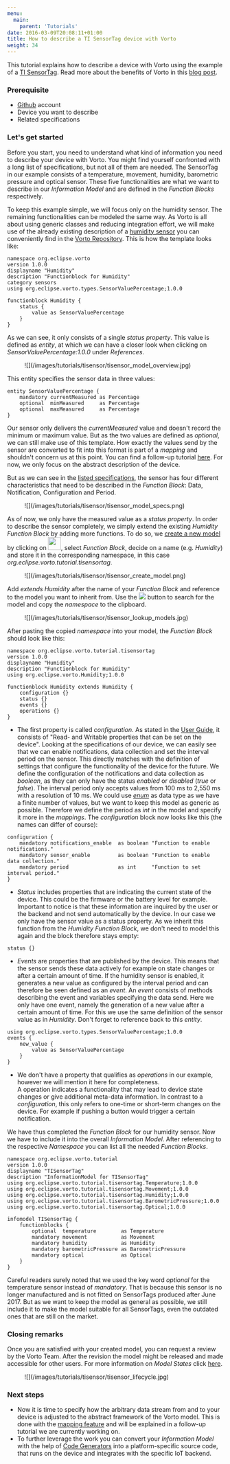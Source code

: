 ```yaml
---
menu:
  main:
    parent: 'Tutorials'
date: 2016-03-09T20:08:11+01:00
title: How to describe a TI SensorTag device with Vorto
weight: 34
---
```

This tutorial explains how to describe a device with Vorto using the example of a [TI SensorTag](http://www.ti.com/tool/TIDC-CC2650STK-SENSORTAG).
Read more about the benefits of Vorto in this [blog post](https://blog.bosch-si.com/developer/avoid-tight-coupling-of-devices-in-iot-solutions/).

### Prerequisite
* [Github](https://github.com/) account
* Device you want to describe
* Related specifications


### Let's get started

Before you start, you need to understand what kind of information you need to describe your device with Vorto. You might find yourself confronted with a long list of specifications, but not all of them are needed.
The SensorTag in our example consists of a temperature, movement, humidity, barometric pressure and optical sensor. These five functionalities are what we want to describe in our *Information Model* and are defined in the *Function Blocks* respectively. 

To keep this example simple, we will focus only on the humidity sensor. The remaining functionalities can be modeled the same way.
As Vorto is all about using generic classes and reducing integration effort, we will make use of the already existing description of a [humidity sensor](http://vorto.eclipse.org/#/details/org.eclipse.vorto:Humidity:1.0.0?s=humid) you can conveniently find in the [Vorto Repository](http://vorto.eclipse.org/). 
This is how the template looks like:
```
namespace org.eclipse.vorto
version 1.0.0
displayname "Humidity"
description "Functionblock for Humidity"
category sensors
using org.eclipse.vorto.types.SensorValuePercentage;1.0.0

functionblock Humidity {
    status {
        value as SensorValuePercentage
    }
}
```
As we can see, it only consists of a single *status property*. This value is defined as *entity*, at which we can have a closer look when clicking on *SensorValuePercentage:1.0.0* under *References*.
<figure class="screenshot">
![](/images/tutorials/tisensor/tisensor_model_overview.jpg)
</figure>

This entity specifies the sensor data in three values:
```
entity SensorValuePercentage {
    mandatory currentMeasured as Percentage
    optional  minMeasured     as Percentage
    optional  maxMeasured     as Percentage
}
```
Our sensor only delivers the *currentMeasured* value and doesn't record the minimum or maximum value. But as the two values are defined as *optional*, we can still make use of this template. 
How exactly the values send by the sensor are converted to fit into this format is part of a *mapping* and shouldn't concern us at this point. You can find a follow-up tutorial [here](https://github.com/eclipse/vorto/blob/development/mapping-engine/Readme.md).
For now, we only focus on the abstract description of the device.

But as we can see in the [listed specifications](http://processors.wiki.ti.com/index.php/CC2650_SensorTag_User's_Guide#Humidity_Sensor), the sensor has four different characteristics that need to be described in the *Function Block*: Data, Notification, Configuration and Period. 
<figure class="screenshot">
![](/images/tutorials/tisensor/tisensor_model_specs.png)
</figure>

As of now, we only have the measured value as a *status property*. In order to describe the sensor completely, we simply extend the existing *Humidity Function Block* by adding more functions. To do so, we [create a new model](https://www.eclipse.org/vorto/userguide/create_model/) by clicking on <img height="30" src="/images/tutorials/tisensor/tisensor_create_model_button.png"/>, select *Function Block*, decide on a name (e.g. *Humidity*) and store it in the corresponding namespace, in this case *org.eclipse.vorto.tutorial.tisensortag*. 
<figure class="screenshot">
![](/images/tutorials/tisensor/tisensor_create_model.png)
</figure>


Add *extends Humidity* after the name of your *Function Block* and reference to the model you want to inherit from. Use the ![](/images/tutorials/tisensor/tisensor_lookup_button.png) button to search for the model and copy the *namespace* to the clipboard.
<figure class="screenshot">
![](/images/tutorials/tisensor/tisensor_lookup_models.jpg)
</figure>



After pasting the copied *namespace* into your model, the *Function Block* should look like this: 
```
namespace org.eclipse.vorto.tutorial.tisensortag
version 1.0.0
displayname "Humidity"
description "Functionblock for Humidity"
using org.eclipse.vorto.Humidity;1.0.0

functionblock Humidity extends Humidity {
    configuration {}
    status {}
    events {}
    operations {}
}
```
* The first property is called *configuration*. As stated in the [User Guide](https://www.eclipse.org/vorto/userguide/quickhelp_dsl/), it consists of "Read- and Writable properties that can be set on the device". Looking at the specifications of our device, we can easily see that we can enable notifications, data collection and set the interval period on the sensor. This directly matches with the definition of settings that configure the functionality of the device for the future.
We define the configuration of the notifications and data collection as *boolean*, as they can only have the status *enabled* or *disabled* (*true* or *false*). The interval period only accepts values from 100 ms to 2,550 ms with a resolution of 10 ms. We could use [*enum*](https://www.eclipse.org/vorto/userguide/quickhelp_dsl/) as data type as we have a finite number of values, but we want to keep this model as generic as possible. Therefore we define the period as *int* in the model and specify it more in the *mappings*.
The *configuration* block now looks like this (the names can differ of course):

```
configuration {
    mandatory notifications_enable  as boolean "Function to enable notifications."
    mandatory sensor_enable         as boolean "Function to enable data collection."
    mandatory period                as int     "Function to set interval period."
}
```
* *Status* includes properties that are indicating the current state of the device. This could be the firmware or the battery level for example. Important to notice is that these information are inquired by the user or the backend and not send automatically by the device. In our case we only have the sensor value as a status property. As we inherit this function from the *Humidity Function Block*, we don't need to model this again and the block therefore stays empty:

```
status {}
```

* *Events* are properties that are published by the device. This means that the sensor sends these data actively for example on state changes or after a certain amount of time. If the humidity sensor is enabled, it generates a new value as configured by the interval period and can therefore be seen defined as an *event*. An *event* consists of methods describing the event and variables specifying the data send.
Here we only have one event, namely the generation of a new value after a certain amount of time. For this we use the same definition of the sensor value as in *Humidity*. Don't forget to reference back to this *entity*.

```
using org.eclipse.vorto.types.SensorValuePercentage;1.0.0
events {
    new_value {
        value as SensorValuePercentage
    }
}
```

* We don't have a property that qualifies as *operations* in our example, however we will mention it here for completeness.  
A operation indicates a functionality that may lead to device state changes or give additional meta-data information. In contrast to a *configuration*, this only refers to one-time or short-term changes on the device. For example if pushing a button would trigger a certain notification. 

We have thus completed the *Function Block* for our humidity sensor. Now we have to include it into the overall *Information Model*. 
After referencing to the respective *Namespace* you can list all the needed *Function Blocks*.
```
namespace org.eclipse.vorto.tutorial
version 1.0.0
displayname "TISensorTag"
description "InformationModel for TISensorTag"
using org.eclipse.vorto.tutorial.tisensortag.Temperature;1.0.0
using org.eclipse.vorto.tutorial.tisensortag.Movement;1.0.0
using org.eclipse.vorto.tutorial.tisensortag.Humidity;1.0.0
using org.eclipse.vorto.tutorial.tisensortag.BarometricPressure;1.0.0
using org.eclipse.vorto.tutorial.tisensortag.Optical;1.0.0

infomodel TISensorTag {
    functionblocks {
        optional  temperature        as Temperature
        mandatory movement           as Movement
        mandatory humidity           as Humidity
        mandatory barometricPressure as BarometricPressure
        mandatory optical            as Optical
    }
}
```
Careful readers surely noted that we used the key word *optional* for the temperature sensor instead of *mandatory*. That is because this sensor is no longer manufactured and is not fitted on SensorTags produced after June 2017. But as we want to keep the model as general as possible, we still include it to make the model suitable for all SensorTags, even the outdated ones that are still on the market.


### Closing remarks
Once you are satisfied with your created model, you can request a review by the Vorto Team. After the revision the model might be released and made accessible for other users.
For more information on *Model States* click [here](https://www.eclipse.org/vorto/userguide/model_states/).
<figure class="screenshot">
![](/images/tutorials/tisensor/tisensor_lifecycle.jpg)
</figure>

### Next steps
* Now it is time to specify how the arbitrary data stream from and to your device is adjusted to the abstract framework of the Vorto model. This is done with the [mapping feature](https://github.com/eclipse/vorto/blob/development/mapping-engine/Readme.md) and will be explained in a follow-up tutorial we are currently working on. 
* To further leverage the work you can convert your *Information Model* with the help of [Code Generators](https://www.eclipse.org/vorto/userguide/generators/) into a platform-specific source code, that runs on the device and integrates with the specific IoT backend.





